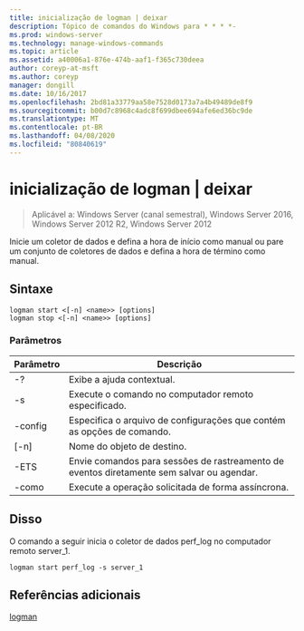 ```yaml
---
title: inicialização de logman | deixar
description: Tópico de comandos do Windows para * * * *-
ms.prod: windows-server
ms.technology: manage-windows-commands
ms.topic: article
ms.assetid: a40006a1-876e-474b-aaf1-f365c730deea
author: coreyp-at-msft
ms.author: coreyp
manager: dongill
ms.date: 10/16/2017
ms.openlocfilehash: 2bd81a33779aa58e7528d0173a7a4b49489de8f9
ms.sourcegitcommit: b00d7c8968c4adc8f699dbee694afe6ed36bc9de
ms.translationtype: MT
ms.contentlocale: pt-BR
ms.lasthandoff: 04/08/2020
ms.locfileid: "80840619"
---
```

# <a name="logman-start--stop"></a>inicialização de logman | deixar

>Aplicável a: Windows Server (canal semestral), Windows Server 2016, Windows Server 2012 R2, Windows Server 2012

Inicie um coletor de dados e defina a hora de início como manual ou pare um conjunto de coletores de dados e defina a hora de término como manual.  

## <a name="syntax"></a>Sintaxe  
```  
logman start <[-n] <name>> [options]  
logman stop <[-n] <name>> [options]  
```  
### <a name="parameters"></a>Parâmetros  

|     Parâmetro      |                                 Descrição                                  |
|--------------------|------------------------------------------------------------------------------|
|         -?         |                       Exibe a ajuda contextual.                       |
| -s <computer name> |            Execute o comando no computador remoto especificado.             |
|  -config <value>   |           Especifica o arquivo de configurações que contém as opções de comando.            |
|    [-n] <name>     |                          Nome do objeto de destino.                          |
|        -ETS        | Envie comandos para sessões de rastreamento de eventos diretamente sem salvar ou agendar. |
|        -como         |               Execute a operação solicitada de forma assíncrona.                |

## <a name="examples"></a><a name=BKMK_examples></a>Disso  
O comando a seguir inicia o coletor de dados perf_log no computador remoto server_1.  
```  
logman start perf_log -s server_1  
```  
## <a name="additional-references"></a>Referências adicionais  
[logman](logman.md)  

